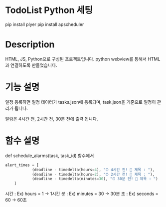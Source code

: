 
# TodoList Python 세팅
pip install plyer
pip install apscheduler

# Description
HTML, JS, Python으로 구성된 프로젝트입니다.
python webview를 통해서 HTML과 연결하도록 만들었습니다. 

# 기능 설명
일정 등록하면 일정 데이터가 tasks.json에 등록되며,
task.json을 기준으로 일정이 관리가 됩니다.

알람은 4시간 전, 2시간 전, 30분 전에 출력 됩니다.

# 함수 설명
def schedule_alarms(task, task_id) 함수에서

```python
alert_times = [
            (deadline - timedelta(hours=4), "⏰ 4시간 전! 🚀 제목 : "),
            (deadline - timedelta(hours=2), "⏰ 2시간 전! 🚀 제목 : "),
            (deadline - timedelta(minutes=30), "⏰ 30분 전! 🚀 제목 : ")
    ]
```

시간 : Ex) hours = 1 -> 1시간 
분 : Ex) minutes = 30 -> 30분
초 : Ex) seconds = 60 -> 60초

